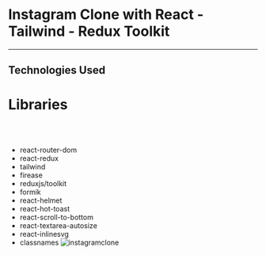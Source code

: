 <h1>Instagram Clone with React - Tailwind - Redux Toolkit </h1>
<hr>

<h2>Technologies Used</h2>

<p>

# Libraries

</br></br>

- react-router-dom
  </br>
- react-redux
  </br> 
- tailwind
  </br>
- firease
  </br>
- reduxjs/toolkit
- formik
- react-helmet
- react-hot-toast
- react-scroll-to-bottom
- react-textarea-autosize
- react-inlinesvg
- classnames
![instagramclone](https://github.com/user-attachments/assets/7a866959-dda7-4d28-923f-4fd51a0476c1)
